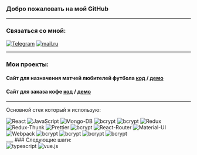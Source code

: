 ### Добро пожаловать на мой GitHub
___
### Связаться со мной:
[![Telegram](https://img.shields.io/badge/-Telegram-090909?style=social&logo=telegram)](https://t.me/myxammad13)
[![mail.ru](https://img.shields.io/badge/-kuntaev13@mail.ru-red?style=social&logo=mail.ru)](#)
___
### Мои проекты:
#### Сайт для назначения матчей любителей футбола **[код](https://github.com/Kuntaev/projekt)** / **[демо](https://github.com/Kuntaev/projekt)**   
#### Сайт для заказа кофе  **[код](https://github.com/Kuntaev/coffee-BackEnd)** / **[демо](https://github.com/Kuntaev/coffee-BackEnd)**   
___
Основной стек который я использую:
<div>
<img alt="React" src="https://img.shields.io/badge/-React-green?style=for-the-badge&logo=react&logoColor=white" />
<img alt="JavaScript" src="https://img.shields.io/badge/-JavaScript-blue?style=for-the-badge&logo=JavaScript&logoColor=white" />
<img alt="Mongo-DB" src="https://img.shields.io/badge/-Mongo_DB-yellow?style=for-the-badge&logo=MongoDB&logoColor=black" />
<img alt="bcrypt" src="https://img.shields.io/badge/express-red?style=for-the-badge&logo=express">
<img alt="bcrypt" src="https://img.shields.io/badge/eslint-yellow?style=for-the-badge&logo=eslint">
<img alt="Redux" src="https://img.shields.io/badge/-Redux-blue?style=for-the-badge&logo=redux&logoColor=white" />
<img alt="Redux-Thunk" src="https://img.shields.io/badge/-Redux_Thunk-purple?style=for-the-badge&logo=Redux&logoColor=430098" />
<img alt="Prettier" src="https://img.shields.io/badge/-Prettier-red?style=for-the-badge&logo=Prettier&logoColor=orange" />
<img alt="bcrypt" src="https://img.shields.io/badge/redux devtools-430098?style=for-the-badge&logo=redux">
<img alt="React-Router" src="https://img.shields.io/badge/-React_Router-black?style=for-the-badge&logo=react-router&logoColor=orange" />
<img alt="Material-UI" src="https://img.shields.io/badge/-Material--UI-blue?style=for-the-badge&logo=Material-UI&logoColor=red" />
<img alt="Webpack" src="https://img.shields.io/badge/-Webpack-green?style=for-the-badge&logo=Webpack&logoColor=orange" />
<img alt="bcrypt" src="https://img.shields.io/badge/mongoose-✔-green?style=for-the-badge&logo=mongoose">
<img alt="bcrypt" src="https://img.shields.io/badge/bcrypt-✔-green?style=for-the-badge&logo=mongoose">
<img alt="bcrypt" src="https://img.shields.io/badge/dotenv-✔-green?style=for-the-badge&logo=mongoose">
<img alt="bcrypt" src="https://img.shields.io/badge/cors-✔-green?style=for-the-badge&logo=mongoose">
</div>
___
### Следующие шаги:
<div>
<img alt="typescript" src="https://img.shields.io/badge/typescript-purple?style=for-the-badge&logo=Typescript&logoColor=red">
<img alt="vue.js" src="https://img.shields.io/badge/vue.js-red?style=for-the-badge&logo=Vue.js&logoColor=blue">
</div>

